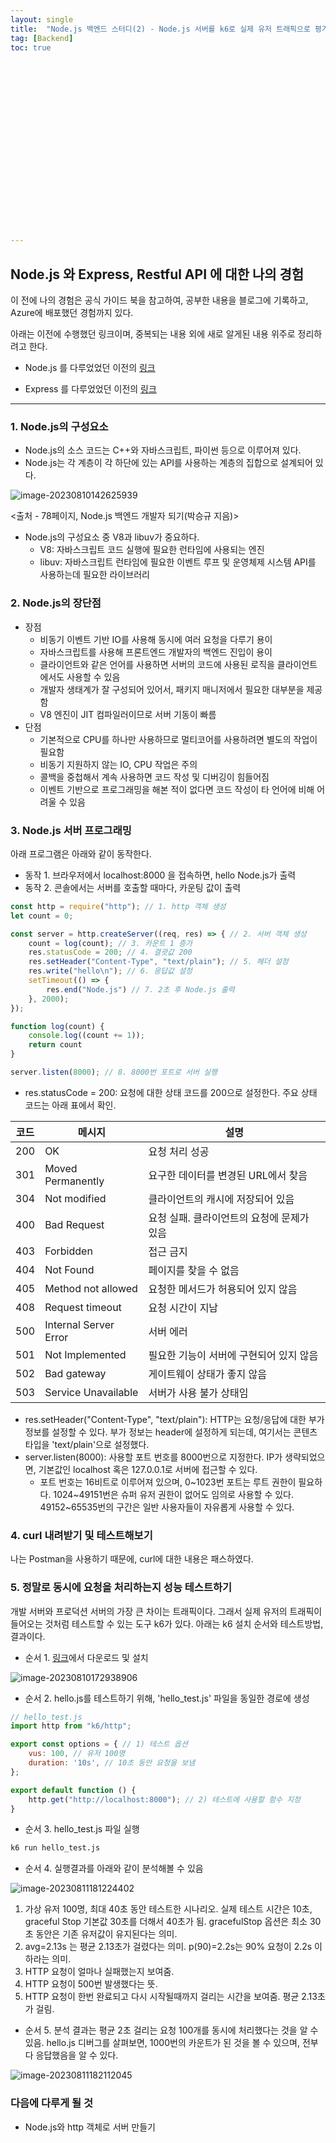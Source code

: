 ```yaml
---
layout: single
title:  "Node.js 백엔드 스터디(2) - Node.js 서버를 k6로 실제 유저 트래픽으로 평가하기"
tag: [Backend]
toc: true 





















---
```


## Node.js  와 Express, Restful API 에 대한 나의 경험

이 전에 나의 경험은 공식 가이드 북을 참고하여, 공부한 내용을 블로그에 기록하고, Azure에 배포했던 경험까지 있다.

아래는 이전에 수행했던 링크이며, 중복되는 내용 외에 새로 알게된 내용 위주로 정리하려고 한다.

- Node.js 를 다루었었던 이전의 [링크](https://dkgkejdrb.github.io/r&d/a4/)

- Express 를 다루었었던 이전의 [링크](https://dkgkejdrb.github.io/r&d/a5/)

------

### 1. Node.js의 구성요소

- Node.js의 소스 코드는 C++와 자바스크립트, 파이썬 등으로 이루어져 있다.
- Node.js는 각 계층이 각 하단에 있는 API를 사용하는 계층의 집합으로 설계되어 있다.

![image-20230810142625939](../../images/2023-08-10-a24/image-20230810142625939.png)

<출처 - 78페이지, Node.js 백엔드 개발자 되기(박승규 지음)>

- Node.js의 구성요소 중 V8과 libuv가 중요하다.
  - V8: 자바스크립트 코드 실행에 필요한 런타임에 사용되는 엔진
  - libuv: 자바스크립트 런타임에 필요한 이벤트 루프 및 운영체제 시스템 API를 사용하는데 필요한 라이브러리



### 2. Node.js의 장단점

- 장점
  - 비동기 이벤트 기반 IO를 사용해 동시에 여러 요청을 다루기 용이
  - 자바스크립트를 사용해 프론트엔드 개발자의 백엔드 진입이 용이
  - 클라이언트와 같은 언어를 사용하면 서버의 코드에 사용된 로직을 클라이언트에서도 사용할 수 있음
  - 개발자 생태계가 잘 구성되어 있어서, 패키지 매니저에서 필요한 대부분을 제공함
  - V8 엔진이 JIT 컴파일러이므로 서버 기동이 빠름
- 단점
  - 기본적으로 CPU를 하나만 사용하므로 멀티코어를 사용하려면 별도의 작업이 필요함
  - 비동기 지원하지 않는 IO, CPU 작업은 주의
  - 콜백을 중첩해서 계속 사용하면 코드 작성 및 디버깅이 힘들어짐
  - 이벤트 기반으로 프로그래밍을 해본 적이 없다면 코드 작성이 타 언어에 비해 어려울 수 있음



### 3. Node.js 서버 프로그래밍

아래 프로그램은 아래와 같이 동작한다.

- 동작 1. 브라우저에서 localhost:8000 을 접속하면, hello Node.js가 출력
- 동작 2. 콘솔에서는 서버를 호출할 때마다, 카운팅 값이 출력

```javascript
const http = require("http"); // 1. http 객체 생성
let count = 0;

const server = http.createServer((req, res) => { // 2. 서버 객체 생성
    count = log(count); // 3. 카운트 1 증가
    res.statusCode = 200; // 4. 결괏값 200
    res.setHeader("Content-Type", "text/plain"); // 5. 헤더 설정
    res.write("hello\n"); // 6. 응답값 설정
    setTimeout(() => {
        res.end("Node.js") // 7. 2초 후 Node.js 출력
    }, 2000);
});

function log(count) {
    console.log((count += 1));
    return count
}

server.listen(8000); // 8. 8000번 포트로 서버 실행
```

- res.statusCode = 200: 요청에 대한 상태 코드를 200으로 설정한다. 주요 상태 코드는 아래 표에서 확인.

| 코드 | 메시지                | 설명                                       |
| ---- | --------------------- | ------------------------------------------ |
| 200  | OK                    | 요청 처리 성공                             |
| 301  | Moved Permanently     | 요구한 데이터를 변경된 URL에서 찾음        |
| 304  | Not modified          | 클라이언트의 캐시에 저장되어 있음          |
| 400  | Bad Request           | 요청 실패. 클라이언트의 요청에 문제가 있음 |
| 403  | Forbidden             | 접근 금지                                  |
| 404  | Not Found             | 페이지를 찾을 수 없음                      |
| 405  | Method not allowed    | 요청한 메서드가 허용되어 있지 않음         |
| 408  | Request timeout       | 요청 시간이 지남                           |
| 500  | Internal Server Error | 서버 에러                                  |
| 501  | Not Implemented       | 필요한 기능이 서버에 구현되어 있지 않음    |
| 502  | Bad gateway           | 게이트웨이 상태가 좋지 않음                |
| 503  | Service Unavailable   | 서버가 사용 불가 상태임                    |



- res.setHeader("Content-Type", "text/plain"): HTTP는 요청/응답에 대한 부가 정보를 설정할 수 있다. 부가 정보는 header에 설정하게 되는데, 여기서는 콘텐츠 타입을 'text/plain'으로 설정했다.
- server.listen(8000): 사용할 포트 번호를 8000번으로 지정한다. IP가 생략되었으면, 기본값인 localhost 혹은 127.0.0.1로 서버에 접근할 수 있다.
  - 포트 번호는 16비트로 이루어져 있으며, 0~1023번 포트는 루트 권한이 필요하다. 1024~49151번은 슈퍼 유저 권한이 없어도 임의로 사용할 수 있다. 49152~65535번의 구간은 일반 사용자들이 자유롭게 사용할 수 있다.



### 4. curl 내려받기 및 테스트해보기

나는 Postman을 사용하기 때문에, curl에 대한 내용은 패스하였다.



### 5. 정말로 동시에 요청을 처리하는지 성능 테스트하기

개발 서버와 프로덕션 서버의 가장 큰 차이는 트래픽이다. 그래서 실제 유저의 트래픽이 들어오는 것처럼 테스트할 수 있는 도구 k6가 있다. 아래는 k6 설치 순서와 테스트방법, 결과이다.



- 순서 1. [링크](https://k6.io/docs/get-started/installation/)에서 다운로드 및 설치

![image-20230810172938906](../../images/2023-08-10-a24/image-20230810172938906.png)



- 순서 2. hello.js를 테스트하기 위해, 'hello_test.js' 파일을 동일한 경로에 생성

```javascript
// hello_test.js
import http from "k6/http";

export const options = { // 1) 테스트 옵션
    vus: 100, // 유저 100명
    duration: '10s', // 10초 동안 요청을 보냄
};

export default function () {
    http.get("http://localhost:8000"); // 2) 테스트에 사용할 함수 지정
}
```



- 순서 3. hello_test.js 파일 실행

```bash
k6 run hello_test.js
```



- 순서 4. 실행결과를 아래와 같이 분석해볼 수 있음

![image-20230811181224402](../../images/2023-08-10-a24/image-20230811181224402.png)

1. 가상 유저 100명, 최대 40초 동안 테스트한 시나리오. 실제 테스트 시간은 10초, graceful Stop 기본값 30초를 더해서 40초가 됨. gracefulStop 옵션은 최소 30초 동안은 기존 유저값이 유지된다는 의미.
2. avg=2.13s 는 평균 2.13초가 걸렸다는 의미. p(90)=2.2s는 90% 요청이 2.2s 이하라는 의미.
3. HTTP 요청이 얼마나 실패했는지 보여줌.
4. HTTP 요청이 500번 발생했다는 뜻. 
5. HTTP 요청이 한번 완료되고 다시 시작될때까지 걸리는 시간을 보여줌. 평균 2.13초가 걸림.



- 순서 5. 분석 결과는 평균 2초 걸리는 요청 100개를 동시에 처리했다는 것을 알 수 있음. hello.js 디버그를 살펴보면, 1000번의 카운트가 된 것을 볼 수 있으며, 전부다 응답했음을 알 수 있다.

![image-20230811182112045](../../images/2023-08-10-a24/image-20230811182112045.png)







### 다음에 다루게 될 것

- Node.js와 http 객체로 서버 만들기









